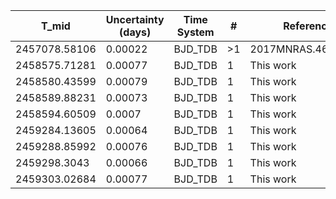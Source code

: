 |T_mid|Uncertainty (days)           |Time System|#                                            |Reference                           |
|-----|-----------------------------|-----------|---------------------------------------------|------------------------------------|
|2457078.58106|0.00022                      |BJD_TDB    |>1                                           |2017MNRAS.468..835B                 |
|2458575.71281|0.00077                      |BJD_TDB    |1                                            |This work                           |
|2458580.43599|0.00079                      |BJD_TDB    |1                                            |This work                           |
|2458589.88231|0.00073                      |BJD_TDB    |1                                            |This work                           |
|2458594.60509|0.0007                       |BJD_TDB    |1                                            |This work                           |
|2459284.13605|0.00064                      |BJD_TDB    |1                                            |This work                           |
|2459288.85992|0.00076                      |BJD_TDB    |1                                            |This work                           |
|2459298.3043|0.00066                      |BJD_TDB    |1                                            |This work                           |
|2459303.02684|0.00077                      |BJD_TDB    |1                                            |This work                           |
